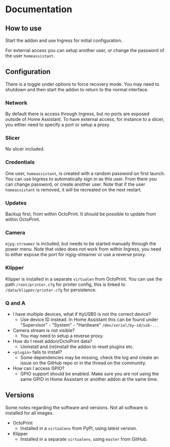 # Documentation

## How to use

Start the addon and use Ingress for initial configuration.

For external access you can setup another user, or change the password of the user `homeassistant`.

## Configuration

There is a toggle under options to force recovery mode. You may need to shutdown and then start the addon to return to the normal interface.

### Network

By default there is access through Ingress, but no ports are exposed outside of Home Assistant. To have external access, for instance to a slicer, you either need to specify a port or setup a proxy.

### Slicer

No slicer included.

### Credentials

One user, `homeassistant`, is created with a random password on first launch. You can use Ingress to automatically sign in as this user. From there you can change password, or create another user. Note that if the user `homeassistant` is removed, it will be recreated on the next restart.

### Updates

Backup first, from within OctoPrint. It should be possible to update from within OctoPrint.

### Camera

`mjpg-streamer` is included, but needs to be started manually through the power menu. Note that video does not work from within Ingress, you need to either expose the port for mjpg-streamer or use a reverse proxy. 

### Klipper

Klipper is installed in a separate `virtualen` from OctoPrint. You can use the path `/root/printer.cfg` for printer config, this is linked to `/data/klipper/printer.cfg` for persistence.

### Q and A

- I have multiple devices, what if ttyUSB0 is not the correct device?
  - Use device ID instead. In Home Assistant this can be found under "Supervisor" - "System" - "Hardware" `/dev/serial/by-id/usb-...`
- Camera stream is not visible?
  - You may need to setup a reverse proxy.
- How do I reset addon/OctoPrint data?
  - Uninstall and (re)install the addon to reset plugins etc.
- `<plugin>` fails to install?
  - Some dependencies may be missing, check the log and create an issue on the GitHub repo or in the thread on the community.
- How can I access GPIO?
  - GPIO support should be enabled. Make sure you are not using the same GPIO in Home Assistant or another addon at the same time.

## Versions

Some notes regarding the software and versions.
Not all software is installed for all images.

- OctoPrint
  - Installed in a `virtualenv` from PyPI, using latest version.
- Klipper
  - Installed in a separate `virtualenv`, using `master` from GitHub.

